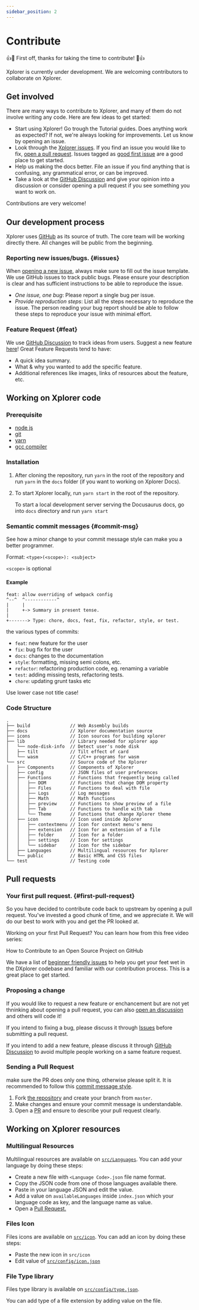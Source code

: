 ```yaml
---
sidebar_position: 2
---
```

# Contribute
👍🎉 First off, thanks for taking the time to contribute! 🎉👍

Xplorer is currently under development. We are welcoming contributors to collaborate on Xplorer.

## Get involved
There are many ways to contribute to Xplorer, and many of them do not involve writing any code. Here are few ideas to get started:
- Start using Xplorer! Go trough the Tutorial guides. Does anything work as expected? If not, we're always looking for improvements. Let us know by opening an issue.
- Look through the [Xplorer issues](https://github.com/kimlimjustin/xplorer/issues). If you find an issue you would like to fix, [open a pull request](#first-pull-request). Issues tagged as [good first issue](https://github.com/kimlimjustin/xplorer/labels/good%20first%20issue) are a good place to get started.
- Help us making the docs better. File an issue if you find anything that is confusing, any grammatical error, or can be improved.
- Take a look at the [GitHub Discussion](https://github.com/kimlimjustin/xplorer/discussions) and give your opinion into a discussion or consider opening a pull request if you see something you want to work on.

Contributions are very welcome!

## Our development process
Xplorer uses [GitHub](https://github.com/kimlimjustin/xplorer) as its source of truth. The core team will be working directly there. All changes will be public from the beginning.

### Reporting new issues/bugs. {#issues}
When [opening a new issue](https://github.com/kimlimjustin/xplorer/issues), always make sure to fill out the issue template. We use GitHub issues to track public bugs. Please ensure your description is clear and has sufficient instructions to be able to reproduce the issue.
- *One issue, one bug*: Please report a single bug per issue.
- *Provide reproduction steps*: List all the steps necessary to reproduce the issue. The person reading your bug report should be able to follow these steps to reproduce your issue with minimal effort.

### Feature Request {#feat}
We use [GitHub Discussion](https://github.com/kimlimjustin/xplorer/discussions) to track ideas from users. Suggest a new feature [here](https://github.com/kimlimjustin/xplorer/discussions)!
Great Feature Requests tend to have:
- A quick idea summary.
- What & why you wanted to add the specific feature.
- Additional references like images, links of resources about the feature, etc.

## Working on Xplorer code
### Prerequisite

- [node js](https://nodejs.org/en/)
- [git](https://git-scm.com/)
- [yarn](https://yarnpkg.com/)
- [gcc compiler](https://gcc.gnu.org/)
### Installation
1. After cloning the repository, run `yarn` in the root of the repository and run `yarn` in the `docs` folder (if you want to working on Xplorer Docs).
2. To start Xplorer locally, run `yarn start` in the root of the repository.

    To start a local development server serving the Docusaurus docs, go into `docs` directory and run `yarn start`

### Semantic commit messages {#commit-msg}
See how a minor change to your commit message style can make you a better programmer.

Format: `<type>(<scope>): <subject>`

`<scope>` is optional

#### Example
```
feat: allow overriding of webpack config
^--^  ^------------^
|     |
|     +-> Summary in present tense.
|
+-------> Type: chore, docs, feat, fix, refactor, style, or test.
```

the various types of commits:
- `feat`: new feature for the user
- `fix`: bug fix for the user
- `docs`: changes to the documentation
- `style`: formatting, missing semi colons, etc.
- `refactor`: refactoring production code, eg. renaming a variable
- `test`: adding missing tests, refactoring tests.
- `chore`: updating grunt tasks etc

Use lower case not title case!

### Code Structure
```
.
├── build               // Web Assembly builds
├── docs                // Xplorer documentation source
├── icons               // Icon sources for building xplorer
├── lib                 // Library needed for xplorer app
│   └── node-disk-info  // Detect user's node disk
│   ├── tilt            // Tilt effect of card
│   └── wasm            // C/C++ programs for wasm
└── src                 // Source code of the Xplorer
│   ├── Components      // Components of Xplorer
│   ├── config          // JSON files of user preferences
│   ├── Functions       // Functions that frequently being called
│   │   ├── DOM         // Functions that change DOM property
│   │   ├── Files       // Functions to deal with file
│   │   ├── Logs        // Log messages
│   │   ├── Math        // Math functions
│   │   ├── preview     // Functions to show preview of a file
│   │   ├── Tab         // Functions to handle with tab
│   │   └── Theme       // Functions that change Xplorer theme
│   ├── icon            // Icon used inside Xplorer
│   │   ├── contextmenu // Icon for context menu's menu
│   │   ├── extension   // Icon for an extension of a file
│   │   ├── folder      // Icon for a folder
│   │   ├── settings    // Icon for settings
│   │   └── sidebar     // Icon for the sidebar
│   ├── Languages       // Multilingual resources for Xplorer
│   └── public          // Basic HTML and CSS files
└── test                // Testing code
```

## Pull requests
### Your first pull request. {#first-pull-request}
So you have decided to contribute code back to upstream by opening a pull request. You've invested a good chunk of time, and we appreciate it. We will do our best to work with you and get the PR looked at.

Working on your first Pull Request? You can learn how from this free video series:

How to Contribute to an Open Source Project on GitHub

We have a list of [beginner friendly issues](https://github.com/kimlimjustin/xplorer/labels/good%20first%20issue) to help you get your feet wet in the DXplorer codebase and familiar with our contribution process. This is a great place to get started.

### Proposing a change
If you would like to request a new feature or enchancement but are not yet thninking about opening a pull request, you can also [open an discussion](#feat) and others will code it!

If you intend to fixing a bug, please discuss it through [Issues](#issues) before submitting a pull request.

If you intend to add a new feature, please discuss it through [GitHub Discussion](#feat) to avoid multiple people working on a same feature request.

### Sending a Pull Request
make sure the PR does only one thing, otherwise please split it. It is recommended to follow this [commit message style](#commit-msg).
1. Fork [the repository](https://github.com/kimlimjustin/xplorer) and create your branch from `master`.
2. Make changes and ensure your commit message is understandable.
3. Open a [PR](https://github.com/kimlimjustin/xplorer/pulls) and ensure to describe your pull request clearly.

## Working on Xplorer resources
### Multilingual Resources
Multilingual resources are available on [`src/Languages`](https://github.com/kimlimjustin/xplorer/tree/master/src/Languages).
You can add your language by doing these steps:
- Create a new file with `<Language Code>.json` file name format.
- Copy the JSON code from one of those languages available there.
- Paste in your language JSON and edit the value.
- Add a value on `availableLanguages` inside `index.json` which your language code as key, and the language name as value.
- Open a [Pull Request.](#pull-requests)

### Files Icon
Files icons are available on [`src/icon`](https://github.com/kimlimjustin/xplorer/tree/master/src/icon).
You can add an icon by doing these steps:
- Paste the new icon in `src/icon`
- Edit value of [`src/config/icon.json`](https://github.com/kimlimjustin/xplorer/tree/master/src/config/icon.json)

### File Type library
Files type library is available on [`src/config/type.json`](https://github.com/kimlimjustin/xplorer/tree/master/src/config/type.json).

You can add type of a file extension by adding value on the file.